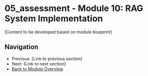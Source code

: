 # 05_assessment - Module 10: RAG System Implementation

[Content to be developed based on module blueprint]

## Navigation
- Previous: [Link to previous section]
- Next: [Link to next section]
- [Back to Module Overview](README.md)
